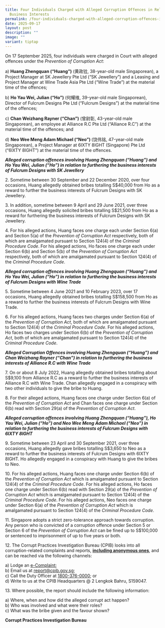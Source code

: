 ```yaml
---
title: Four Individuals Charged with Alleged Corruption Offences in Relation to
  Business Interests
permalink: /four-individuals-charged-with-alleged-corruption-offences-in-relation-to-business-interests/
date: 2025-09-17
layout: post
description: ""
image: ""
variant: tiptap
---
```

<p>On 17 September 2025, four individuals were charged in Court with alleged
offences under the <em>Prevention of Corruption Act</em>:</p>
<p>a) <strong>Huang Zhengquan (“Huang”)</strong> (黄政铨, 38-year-old male Singaporean),
a Project Manager at SK Jewellery Pte Ltd (“SK Jewellery”) and a Leasing
and Project Manager at Wine Trade Asia Pte Ltd (“Wine Trade”) at the material
time of the offences;</p>
<p>b) <strong>Ho Yau Wei, Julian (“Ho”)</strong> (何耀维, 39-year-old male Singaporean),
Director of Fulcrum Designs Pte Ltd (“Fulcrum Designs”) at the material
time of the offences;</p>
<p>c) <strong>Chan Weizhang Rayner (“Chan”)</strong> (曾尉彰, 43-year-old male
Singaporean), an employee at Alliance R.C Pte Ltd (“Alliance R.C”) at the
material time of the offences; and</p>
<p>d) <strong>Neo Wee Meng Adam Michael (“Neo”) </strong>(饶伟铭, 47-year-old
male Singaporean), a Project Manager at 6IXTY 8IGHT (Singapore) Pte Ltd
(“6IXTY 8IGHT”) at the material time of the offences.</p>
<p><strong><em>Alleged corruption offences involving Huang Zhengquan (“Huang”) and Ho Yau Wei, Julian (“Ho”) in relation to furthering the business interests of Fulcrum Designs with SK Jewellery</em></strong>
</p>
<p>2. Sometime between 30 September and 22 December 2020, over four occasions,
Huang allegedly obtained bribes totalling S$40,000 from Ho as a reward
to further the business interests of Fulcrum Designs with SK Jewellery.</p>
<p>3. In addition, sometime between 9 April and 29 June 2021, over three
occasions, Huang allegedly solicited bribes totalling S$21,500 from Ho
as a reward for furthering the business interests of Fulcrum Designs with
SK Jewellery.</p>
<p>4. For his alleged actions, Huang faces one charge each under Section
6(a) and Section 5(a) of the <em>Prevention of Corruption Act</em> respectively,
both of which are amalgamated pursuant to Section 124(4) of the <em>Criminal Procedure Code</em>.
For his alleged actions, Ho faces one charge each under Section 6(b) and
Section 5(b) of the <em>Prevention of Corruption Act</em> respectively, both
of which are amalgamated pursuant to Section 124(4) of the <em>Criminal Procedure Code</em>.</p>
<p><strong><em>Alleged corruption offences involving Huang Zhengquan (“Huang”) and Ho Yau Wei, Julian (“Ho”) in relation to furthering the business interests of Fulcrum Designs with Wine Trade</em></strong>
</p>
<p>5. Sometime between 4 June 2021 and 10 February 2023, over 17 occasions,
Huang allegedly obtained bribes totalling S$158,500 from Ho as a reward
to further the business interests of Fulcrum Designs with Wine Trade.</p>
<p>6. For his alleged actions, Huang faces two charges under Section 6(a)
of the <em>Prevention of Corruption Act</em>, both of which are amalgamated
pursuant to Section 124(4) of the <em>Criminal Procedure Code</em>. For
his alleged actions, Ho faces two charges under Section 6(b) of the <em>Prevention of Corruption Act</em>,
both of which are amalgamated pursuant to Section 124(4) of the <em>Criminal Procedure Code</em>.</p>
<p><strong><em>Alleged Corruption Offences involving Huang Zhengquan (“Huang”) and Chan Weizhang Rayner (“Chan”) in relation to furthering the business interests of Alliance R.C with Wine Trade</em></strong>
</p>
<p>7. On or about 8 July 2022, Huang allegedly obtained bribes totalling
about S$9,100 from Alliance R.C as a reward to further the business interests
of Alliance R.C with Wine Trade. Chan allegedly engaged in a conspiracy
with two other individuals to give the bribe to Huang.</p>
<p>8. For their alleged actions, Huang faces one charge under Section 6(a)
of the <em>Prevention of Corruption Act </em>and Chan faces one charge under
Section 6(b) read with Section 29(a) of the <em>Prevention of Corruption Act</em>.</p>
<p><strong><em>Alleged corruption offences involving Huang Zhengquan (“Huang”), Ho Yau Wei, Julian (“Ho”) and Neo Wee Meng Adam Michael (“Neo”) in relation to furthering the business interests of Fulcrum Designs with 6IXTY 8IGHT</em></strong>
</p>
<p>9. Sometime between 23 April and 30 September 2021, over three occasions,
Huang allegedly gave bribes totalling S$3,650 to Neo as a reward to further
the business interests of Fulcrum Designs with 6IXTY 8IGHT. Ho allegedly
engaged in a conspiracy with Huang to give the bribes to Neo.</p>
<p>10. For his alleged actions, Huang faces one charge under Section 6(b)
of the <em>Prevention of Corruption Act</em> which is amalgamated pursuant
to Section 124(4) of the <em>Criminal Procedure Code</em>. For his alleged
actions, Ho faces one charge under Section 6(b) read with Section 29(a)
of the <em>Prevention of Corruption Act </em>which is amalgamated pursuant
to Section 124(4) of the <em>Criminal Procedure Code</em>. For his alleged
actions, Neo faces one charge under Section 6(a) of the <em>Prevention of Corruption Act</em> which
is amalgamated pursuant to Section 124(4) of the <em>Criminal Procedure Code</em>.</p>
<p>11. Singapore adopts a strict zero-tolerance approach towards corruption.
Any person who is convicted of a corruption offence under Section 5 or
Section 6 of the <em>Prevention of Corruption Act</em> can be fined up to
S$100,000 or sentenced to imprisonment of up to five years or both.</p>
<p>12. The Corrupt Practices Investigation Bureau (CPIB) looks into all corruption-related
complaints and reports, <strong><u>including anonymous ones</u></strong>,
and can be reached via the following channels:</p>
<p>a) Lodge an <a href="https://www.cpib.gov.sg/e-services/e-complaint-for-corrupt-conduct/" rel="noopener nofollow" target="_blank"><u>e-Complaint</u></a>;
<br>b) Email us at <a href="mailto:report@cpib.gov.sg" rel="noopener noreferrer nofollow" target="_blank"><u>report@cpib.gov.sg</u></a>;&nbsp;
<br>c) Call the Duty Officer at <a href="tel:1800-376-0000" rel="noopener noreferrer nofollow" target="_blank"><u>1800-376-0000</u></a>; or
<br>d) Write to us at the CPIB Headquarters @ 2 Lengkok Bahru, S159047.</p>
<p>13. Where possible, the report should include the following information:</p>
<p>a) Where, when and how did the alleged corrupt act happen?
<br>b) Who was involved and what were their roles?
<br>c) What was the bribe given and the favour shown?</p>
<p><strong>Corrupt Practices Investigation Bureau</strong>
</p>